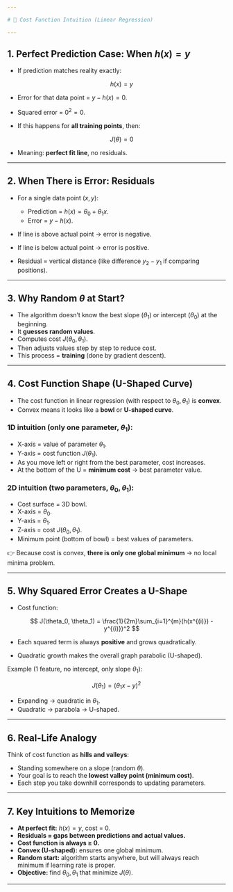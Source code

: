 ```yaml
---

# 📘 Cost Function Intuition (Linear Regression)

---
```


## 1. Perfect Prediction Case: When $h(x) = y$

* If prediction matches reality exactly:

  $$
  h(x) = y
  $$

* Error for that data point = $y - h(x) = 0$.

* Squared error = $0^2 = 0$.

* If this happens for **all training points**, then:

  $$
  J(\theta) = 0
  $$

* Meaning: **perfect fit line**, no residuals.

---

## 2. When There is Error: Residuals

* For a single data point $(x, y)$:

  * Prediction = $h(x) = \theta_0 + \theta_1 x$.
  * Error = $y - h(x)$.

* If line is above actual point → error is negative.

* If line is below actual point → error is positive.

* Residual = vertical distance (like difference $y_2 - y_1$ if comparing positions).

---

## 3. Why Random $\theta$ at Start?

* The algorithm doesn’t know the best slope ($\theta_1$) or intercept ($\theta_0$) at the beginning.
* It **guesses random values**.
* Computes cost $J(\theta_0, \theta_1)$.
* Then adjusts values step by step to reduce cost.
* This process = **training** (done by gradient descent).

---

## 4. Cost Function Shape (U-Shaped Curve)

* The cost function in linear regression (with respect to $\theta_0, \theta_1$) is **convex**.
* Convex means it looks like a **bowl** or **U-shaped curve**.

### 1D intuition (only one parameter, $\theta_1$):

* X-axis = value of parameter $\theta_1$.
* Y-axis = cost function $J(\theta_1)$.
* As you move left or right from the best parameter, cost increases.
* At the bottom of the U = **minimum cost** → best parameter value.

### 2D intuition (two parameters, $\theta_0, \theta_1$):

* Cost surface = 3D bowl.
* X-axis = $\theta_0$.
* Y-axis = $\theta_1$.
* Z-axis = cost $J(\theta_0, \theta_1)$.
* Minimum point (bottom of bowl) = best values of parameters.

👉 Because cost is convex, **there is only one global minimum** → no local minima problem.

---

## 5. Why Squared Error Creates a U-Shape

* Cost function:

  $$
  J(\theta_0, \theta_1) = \frac{1}{2m}\sum_{i=1}^{m}(h(x^{(i)}) - y^{(i)})^2
  $$

* Each squared term is always **positive** and grows quadratically.

* Quadratic growth makes the overall graph parabolic (U-shaped).

Example (1 feature, no intercept, only slope $\theta_1$):

$$
J(\theta_1) = (\theta_1 x - y)^2
$$

* Expanding → quadratic in $\theta_1$.
* Quadratic → parabola → U-shaped.

---

## 6. Real-Life Analogy

Think of cost function as **hills and valleys**:

* Standing somewhere on a slope (random $\theta$).
* Your goal is to reach the **lowest valley point (minimum cost)**.
* Each step you take downhill corresponds to updating parameters.

---

## 7. Key Intuitions to Memorize

* **At perfect fit:** $h(x) = y$, cost = 0.
* **Residuals = gaps between predictions and actual values.**
* **Cost function is always ≥ 0.**
* **Convex (U-shaped):** ensures one global minimum.
* **Random start:** algorithm starts anywhere, but will always reach minimum if learning rate is proper.
* **Objective:** find $\theta_0, \theta_1$ that minimize $J(\theta)$.

---